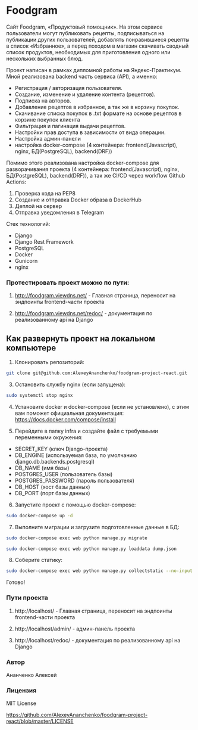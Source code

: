 # Foodgram
Cайт Foodgram, «Продуктовый помощник». На этом сервисе пользователи могут публиковать рецепты, подписываться на публикации других пользователей, добавлять понравившиеся рецепты в список «Избранное», а перед походом в магазин скачивать сводный список продуктов, необходимых для приготовления одного или нескольких выбранных блюд.

Проект написан в рамках дипломной работы на Яндекс-Практикум. Мной реализована backend часть сервиса (API), а именно:

- Регистрация / авторизация пользователя.
- Создание, изменение и удаление контента (рецептов).
- Подписка на авторов.
- Добавление рецептов в избранное, а так же в корзину покупок.
- Скачивание списка покупок в .txt формате на основе рецептов в корзине покупок клиента
- Фильтрация и пагинация выдачи рецептов.
- Настройки прав доступа в зависимости от вида операции.
- Настройка админ-панели
- настройка docker-compose (4 контейнера: frontend(Javascript), nginx, БД(PostgreSQL), backend(DRF))

Помимо этого реализована настройка docker-compose для разворачивания проекта (4 контейнера: frontend(Javascript), nginx, БД(PostgreSQL), backend(DRF)), а так же CI/CD через workflow Github Actions:
1. Проверка кода на PEP8
2. Создание и отправка Docker образа в DockerHub
3. Деплой на сервер
4. Отправка уведомления в Telegram

Стек технологий:
- Django
- Django Rest Framework
- PostgreSQL
- Docker
- Gunicorn
- nginx

### Протестировать проект можно по пути:

1. http://foodgram.viewdns.net/ - Главная страница, переносит на эндпоинты frontend-части проекта

2. http://foodgram.viewdns.net/redoc/ - документация по реализованному api на Django


## Как развернуть проект на локальном компьютере

1. Клонировать репозиторий:

```sh
git clone git@github.com:AlexeyAnanchenko/foodgram-project-react.git
```

3. Остановить службу nginx (если запущена):

```sh
sudo systemctl stop nginx
```

4. Установите docker и docker-compose (если не установлено), с этим вам поможет официальная документация: https://docs.docker.com/compose/install

5. Перейдите в папку infra и создайте файл с требуемыми переменными окружения:
    
- SECRET_KEY (ключ Django-проекта)
- DB_ENGINE (используемая база, по умолчанию django.db.backends.postgresql)
- DB_NAME (имя базы)
- POSTGRES_USER (пользователь базы)
- POSTGRES_PASSWORD (пароль пользователя)
- DB_HOST (хост базы данных)
- DB_PORT (порт базы данных)

6. Запустите проект с помощью docker-compose:

```sh
sudo docker-compose up -d
```

7. Выполните миграции и загрузите подготовленные данные в БД:

```sh
sudo docker-compose exec web python manage.py migrate
```

```sh
sudo docker-compose exec web python manage.py loaddata dump.json
```

8. Соберите статику:

```sh
sudo docker-compose exec web python manage.py collectstatic --no-input
```

Готово!

### Пути проекта

1. http://localhost/ - Главная страница, переносит на эндпоинты frontend-части проекта

2. http://localhost/admin/ - админ-панель проекта

3. http://localhost/redoc/ - документация по реализованному api на Django

### Автор

Ананченко Алексей

### Лицензия

MIT License

https://github.com/AlexeyAnanchenko/foodgram-project-react/blob/master/LICENSE